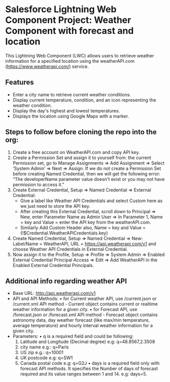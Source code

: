 # Salesforce Lightning Web Component Project: Weather Component with forecast and location

This Lightning Web Component (LWC) allows users to retrieve weather information for a specified location using the weatherAPI.com (https://www.weatherapi.com/) service.

## Features

- Enter a city name to retrieve current weather conditions.
- Display current temperature, condition, and an icon representing the weather condition.
- Display the day's highest and lowest temperatures.
- Displays the location using Google Maps with a marker.

## Steps to follow before cloning the repo into the org:

1. Create a free account on WeatherAPI.com and copy API key.
2. Create a Permission Set and assign it to yourself from: the current Permission set, go to Manage Assignments => Add Assignment => Select ‘System Admin’ => Next => Assign. If we do not create a Permission Set before creating Named Credential, then we will get the following error: “The developerName parameter value doesn't exist or you may not have permission to access it.”
3. Create External Credential, Setup => Named Credential => External Credential:
   - Give a label like Weather API Credentials and select Custom here as we just need to store the API key.
   - After creating this External Credential, scroll down to Principal => New, enter Parameter Name as Admin User => In Parameter 1, Name = key and Value = enter the API key from the weatherAPI.com.
   - Similarly Add Custom Header also, Name = key and Value = {!$Credential.WeatherAPICredentials.key}
4. Create Named Credential, Setup => Named Credential => New: Label/Name = WeatherAPI, URL = https://api.weatherapi.com/v1 and choose Weather API Credentials in External Credential.
5. Now assign it to the Profile, Setup => Profile => System Admin => Enabled External Credential Principal Access => Edit => Add WeatherAPI in the Enabled External Credential Principals.

## Additional info regarding weather API 

- Base URL: http://api.weatherapi.com/v1
- API and	API Methods:
  • for Current weather API, use	/current.json or /current.xml API method - Current object contains current or realtime weather information for a given city.
  • for Forecast API, use	/forecast.json or /forecast.xml API method - Forecast object contains astronomy data, day weather forecast (like max/min temperature, average temperature) and hourly interval weather information for a given city.
- Parameters:
  • q is a required field and could be following:
    1. Latitude and Longitude (Decimal degree) e.g: q=48.8567,2.3508
    2. city name e.g.: q=Paris
    3. US zip e.g.: q=10001
    4. UK postcode e.g: q=SW1
    5. Canada postal code e.g: q=G2J
  • days is a required field only with forecast API methods. It specifies the Number of days of forecast required and its value ranges between 1 and 14. e.g: days=5.
